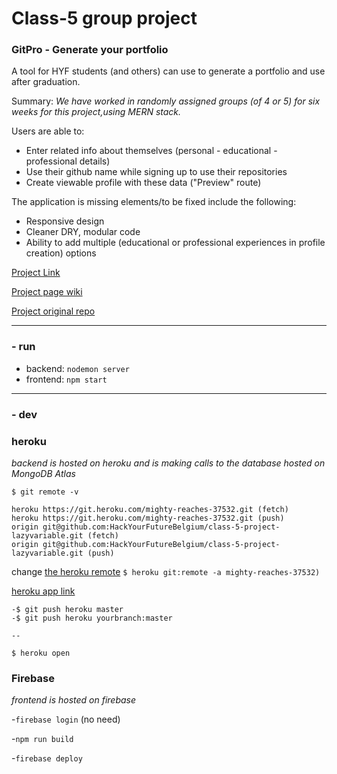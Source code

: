 # Class-5 group project
### GitPro - Generate your portfolio

A tool for HYF students (and others) can use to generate a portfolio and use after graduation.

Summary: _We have worked in randomly assigned groups (of 4 or 5) for six weeks for this project,using MERN stack._

Users are able to:
- Enter related info about themselves (personal - educational - professional details)
- Use their github name while signing up to use their repositories 
- Create viewable profile with these data ("Preview" route)


The application is missing elements/to be fixed include the following:
- Responsive design
- Cleaner DRY, modular code
- Ability to add multiple (educational or professional experiences in profile creation) options 

[Project Link](https://portfolio-d9052.firebaseapp.com/)

[Project page wiki](https://github.com/HackYourFutureBelgium/class-5-project/wiki/lazyvariable)

[Project original repo](https://github.com/HackYourFutureBelgium/class-5-project-lazyvariable)

---

### - run

- backend: ```nodemon server```
- frontend: ```npm start```

---
### - dev
### heroku
_backend is hosted on heroku and is making calls to the database hosted on MongoDB Atlas_
```
$ git remote -v
```
```
heroku https://git.heroku.com/mighty-reaches-37532.git (fetch)
heroku https://git.heroku.com/mighty-reaches-37532.git (push)
origin git@github.com:HackYourFutureBelgium/class-5-project-lazyvariable.git (fetch)
origin git@github.com:HackYourFutureBelgium/class-5-project-lazyvariable.git (push)
```

change [the heroku remote](https://stackoverflow.com/questions/6226846/how-to-change-a-git-remote-on-heroku) 
```$ heroku git:remote -a mighty-reaches-37532)``` 

[heroku app link](https://mighty-reaches-37532.herokuapp.com/)

```
-$ git push heroku master
-$ git push heroku yourbranch:master

--

$ heroku open
```

### Firebase
_frontend is hosted on firebase_

-```firebase login``` (no need)

-```npm run build```

-```firebase deploy```
